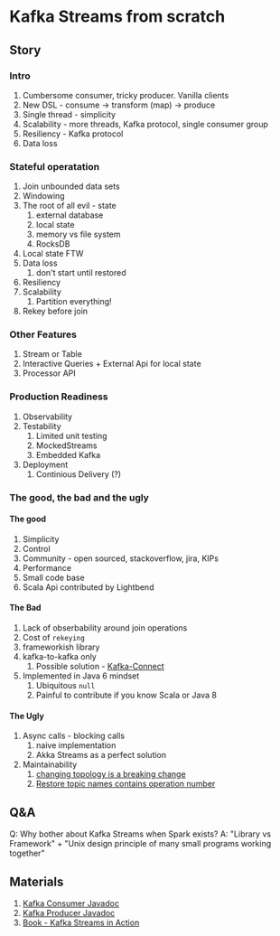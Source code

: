 # Kafka Streams from scratch

## Story
### Intro
1. Cumbersome consumer, tricky producer. Vanilla clients
1. New DSL - consume -> transform (map) -> produce
1. Single thread - simplicity
1. Scalability - more threads, Kafka protocol, single consumer group
1. Resiliency - Kafka protocol
1. Data loss

### Stateful operatation
1. Join unbounded data sets
1. Windowing
1. The root of all evil - state
    1. external database
    1. local state
    1. memory vs file system
    1. RocksDB
1. Local state FTW
1. Data loss
    1. don't start until restored
1. Resiliency
1. Scalability
    1. Partition everything!
1. Rekey before join

### Other Features
1. Stream or Table
1. Interactive Queries + External Api for local state
1. Processor API

### Production Readiness
1. Observability
1. Testability
    1. Limited unit testing
    1. MockedStreams
    1. Embedded Kafka
1. Deployment
    1. Continious Delivery (?)

### The good, the bad and the ugly
#### The good
1. Simplicity
1. Control
1. Community - open sourced, stackoverflow, jira, KIPs
1. Performance
1. Small code base
1. Scala Api contributed by Lightbend

#### The Bad
1. Lack of obserbability around join operations
1. Cost of `rekeying`
1. frameworkish library 
1. kafka-to-kafka only 
    1. Possible solution - [Kafka-Connect](https://www.confluent.io/product/connectors/)
1. Implemented in Java 6 mindset
    1. Ubiquitous `null`
    1. Painful to contribute if you know Scala or Java 8

#### The Ugly
1. Async calls - blocking calls
    1. naive implementation
    1. Akka Streams as a perfect solution
1. Maintainability 
    1. [changing topology is a breaking change](https://stackoverflow.com/a/48119828)
    1. [Restore topic names contains operation number](https://issues.apache.org/jira/browse/KAFKA-6273)
    
## Q&A
Q: Why bother about Kafka Streams when Spark exists?
A: "Library vs Framework" + "Unix design principle of many small programs working together"



## Materials
1. [Kafka Consumer Javadoc](https://kafka.apache.org/10/javadoc/index.html?org/apache/kafka/clients/consumer/KafkaConsumer.html)
1. [Kafka Producer Javadoc](https://kafka.apache.org/10/javadoc/index.html?org/apache/kafka/clients/producer/KafkaProducer.html)
1. [Book - Kafka Streams in Action](https://www.manning.com/books/kafka-streams-in-action)

